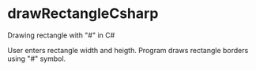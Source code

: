 # drawRectangleCsharp
Drawing rectangle with "#" in C#

User enters rectangle width and heigth. Program draws rectangle borders using "#" symbol.
